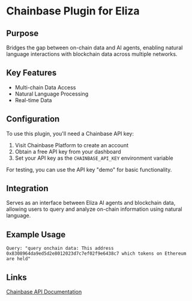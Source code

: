 # Chainbase Plugin for Eliza

## Purpose

Bridges the gap between on-chain data and AI agents, enabling natural language interactions with blockchain data across multiple networks.

## Key Features

- Multi-chain Data Access
- Natural Language Processing
- Real-time Data

## Configuration

To use this plugin, you'll need a Chainbase API key:

1. Visit Chainbase Platform to create an account
2. Obtain a free API key from your dashboard
3. Set your API key as the `CHAINBASE_API_KEY` environment variable

For testing, you can use the API key "demo" for basic functionality.

## Integration

Serves as an interface between Eliza AI agents and blockchain data, allowing users to query and analyze on-chain information using natural language.

## Example Usage

```plaintext
Query: "query onchain data: This address 0x8308964da9ed5d2e8012023d7c7ef02f9e6438c7 which tokens on Ethereum are held"
```

## Links

[Chainbase API Documentation](https://docs.chainbase.com/api-reference/overview)
